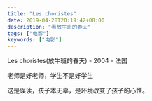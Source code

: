 ```yaml
---
title: "Les choristes"
date: 2019-04-28T20:19:42+08:00
description: "看放牛班的春天"
tags: ["电影"]
keywords: ["电影"]
---
```


Les choristes(放牛班的春天) - 2004 - 法国

老师是好老师，学生不是好学生

这是误读，孩子本无辜，是环境改变了孩子的心性。
